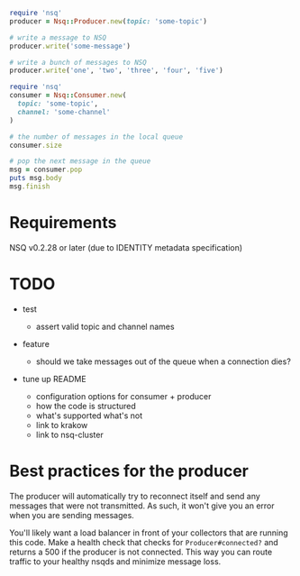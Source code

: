```Ruby
require 'nsq'
producer = Nsq::Producer.new(topic: 'some-topic')

# write a message to NSQ
producer.write('some-message')

# write a bunch of messages to NSQ
producer.write('one', 'two', 'three', 'four', 'five')
```

```Ruby
require 'nsq'
consumer = Nsq::Consumer.new(
  topic: 'some-topic',
  channel: 'some-channel'
)

# the number of messages in the local queue
consumer.size

# pop the next message in the queue
msg = consumer.pop
puts msg.body
msg.finish
```


# Requirements

NSQ v0.2.28 or later (due to IDENTITY metadata specification)


# TODO

- test
  - assert valid topic and channel names

- feature
  - should we take messages out of the queue when a connection dies?

- tune up README
  - configuration options for consumer + producer
  - how the code is structured
  - what's supported what's not
  - link to krakow
  - link to nsq-cluster


# Best practices for the producer

The producer will automatically try to reconnect itself and send any messages
that were not transmitted. As such, it won't give you an error when you are
sending messages.

You'll likely want a load balancer in front of your collectors that are running
this code. Make a health check that checks for `Producer#connected?` and returns
a 500 if the producer is not connected. This way you can route traffic to your
healthy nsqds and minimize message loss.


